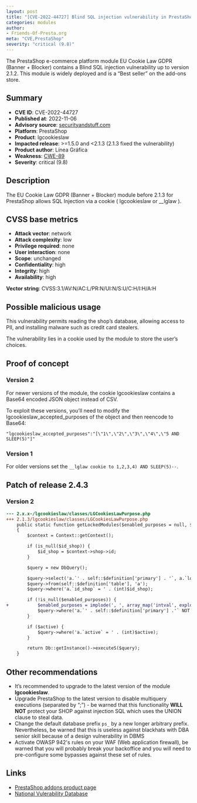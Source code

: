 ```yaml
---
layout: post
title: "[CVE-2022-44727] Blind SQL injection vulnerability in PrestaShop lgcookieslaw module"
categories: modules
author:
- Friends-Of-Presta.org
meta: "CVE,PrestaShop"
severity: "critical (9.8)"
---
```



The PrestaShop e-commerce platform module EU Cookie Law GDPR (Banner + Blocker) contains a Blind SQL injection vulnerability up to version 2.1.2. This module is widely deployed and is a “Best seller” on the add-ons store.


## Summary

* **CVE ID**: CVE-2022-44727
* **Published at**: 2022-11-06
* **Advisory source**: [securityandstuff.com](https://securityandstuff.com/posts/cve-2022-44727/)
* **Platform**: PrestaShop
* **Product**: lgcookieslaw
* **Impacted release**: >=1.5.0 and <2.1.3 (2.1.3 fixed the vulnerability)
* **Product author**: Línea Gráfica
* **Weakness**: [CWE-89](https://cwe.mitre.org/data/definitions/89.html)
* **Severity**: critical (9.8)

## Description

The EU Cookie Law GDPR (Banner + Blocker) module before 2.1.3 for PrestaShop allows SQL Injection via a cookie ( lgcookieslaw or __lglaw ). 


## CVSS base metrics

* **Attack vector**: network
* **Attack complexity**: low
* **Privilege required**: none
* **User interaction**: none
* **Scope**: unchanged
* **Confidentiality**: high
* **Integrity**: high
* **Availability**: high

**Vector string**: CVSS:3.1/AV:N/AC:L/PR:N/UI:N/S:U/C:H/I:H/A:H

## Possible malicious usage

This vulnerability permits reading the shop’s database, allowing access to PII, and installing malware such as credit card stealers.

The vulnerability lies in a cookie used by the module to store the user’s choices.

## Proof of concept

### Version 2

For newer versions of the module, the cookie lgcookieslaw contains a Base64 encoded JSON object instead of CSV.

To exploit these versions, you’ll need to modify the lgcookieslaw_accepted_purposes of the object and then reencode to Base64:

`"lgcookieslaw_accepted_purposes":"[\"1\",\"2\",\"3\",\"4\",\"5 AND SLEEP(5)"]"`

### Version 1

For older versions set the `__lglaw cookie to 1,2,3,4) AND SLEEP(5)--`.


## Patch of release 2.4.3

### Version 2

```diff
--- 2.x.x-/lgcookieslaw/classes/LGCookiesLawPurpose.php
+++ 2.1.3/lgcookieslaw/classes/LGCookiesLawPurpose.php
    public static function getLockedModules($enabled_purposes = null, $id_shop = null, $active = true)
    {
        $context = Context::getContext();

        if (is_null($id_shop)) {
            $id_shop = $context->shop->id;
        }

        $query = new DbQuery();

        $query->select('a.`' . self::$definition['primary'] . '`, a.`locked_modules`');
        $query->from(self::$definition['table'], 'a');
        $query->where('a.`id_shop` = ' . (int)$id_shop);

        if (!is_null($enabled_purposes)) {
+           $enabled_purposes = implode(', ', array_map('intval', explode(',', $enabled_purposes)));
            $query->where('a.`' . self::$definition['primary'] .'` NOT IN (' . pSQL($enabled_purposes) . ')');
        }

        if ($active) {
            $query->where('a.`active` = ' . (int)$active);
        }

        return Db::getInstance()->executeS($query);
    }
```

## Other recommendations

* It’s recommended to upgrade to the latest version of the module **lgcookieslaw**.
* Upgrade PrestaShop to the latest version to disable multiquery executions (separated by “;”) - be warned that this functionality **WILL NOT** protect your SHOP against injection SQL which uses the UNION clause to steal data.
* Change the default database prefix `ps_` by a new longer arbitrary prefix. Nevertheless, be warned that this is useless against blackhats with DBA senior skill because of a design vulnerability in DBMS
* Activate OWASP 942's rules on your WAF (Web application firewall), be warned that you will probably break your backoffice and you will need to pre-configure some bypasses against these set of rules.

## Links

* [PrestaShop addons product page](https://addons.prestashop.com/en/legal/8734-eu-cookie-law-gdpr-banner-blocker.html)
* [National Vulerability Database](https://nvd.nist.gov/vuln/detail/CVE-2022-44727)
